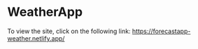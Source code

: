 # WeatherApp
To view the site, click on the following link: https://forecastapp-weather.netlify.app/
